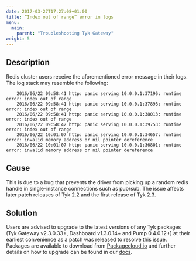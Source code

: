 ```yaml
---
date: 2017-03-27T17:27:08+01:00
title: “Index out of range“ error in logs
menu:
  main:
    parent: "Troubleshooting Tyk Gateway"
weight: 5 
---
```


## Description

Redis cluster users receive the aforementioned error message in their logs. The log stack may resemble the following:

```
    2016/06/22 09:58:41 http: panic serving 10.0.0.1:37196: runtime error: index out of range
    2016/06/22 09:58:41 http: panic serving 10.0.0.1:37898: runtime error: index out of range
    2016/06/22 09:58:41 http: panic serving 10.0.0.1:38013: runtime error: index out of range
    2016/06/22 09:58:42 http: panic serving 10.0.0.1:39753: runtime error: index out of range
    2016/06/22 10:01:07 http: panic serving 10.0.0.1:34657: runtime error: invalid memory address or nil pointer dereference
    2016/06/22 10:01:07 http: panic serving 10.0.0.1:36801: runtime error: invalid memory address or nil pointer dereference
```

## Cause

This is due to a bug that prevents the driver from picking up a random redis handle in single-instance connections such as pub/sub. The issue affects later patch releases of Tyk 2.2 and the first release of Tyk 2.3.

## Solution

Users are advised to upgrade to the latest versions of any Tyk packages (Tyk Gateway v2.3.0.33+, Dashboard v1.3.0.14+ and Pump 0.4.0.12+) at their earliest convenience as a patch was released to resolve this issue. Packages are available to download from [Packagecloud.io][1] and further details on how to upgrade can be found in our [docs][2].

 [1]: https://packagecloud.io/tyk
 [2]: /upgrading-v2-3-v2-2/